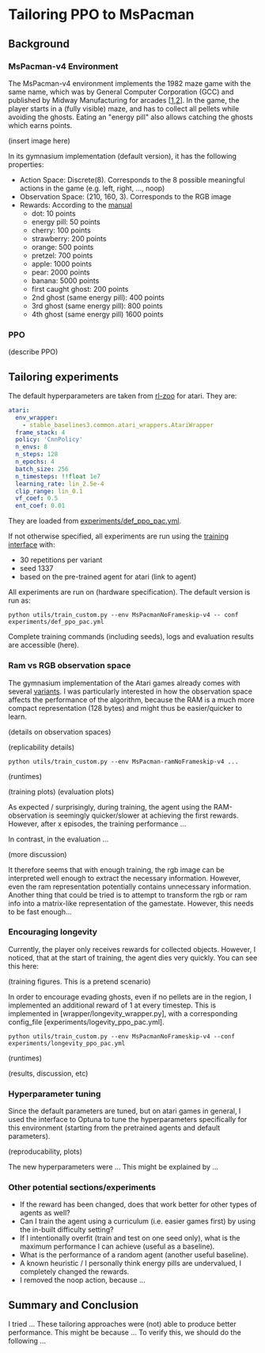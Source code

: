 # Tailoring PPO to MsPacman

## Background

### MsPacman-v4 Environment

The MsPacman-v4 environment implements the 1982 maze game with the same name, which was by General Computer Corporation (GCC) and published by Midway Manufacturing for arcades [[1](https://en.wikipedia.org/wiki/Ms._Pac-Man),[2](https://www.atariage.com/software_page.php?SoftwareLabelID=320)]. In the game, the player starts in a (fully visible) maze, and has to collect all pellets while avoiding the ghosts. Eating an "energy pill" also allows catching the ghosts which earns points.

(insert image here)

In its gymnasium implementation (default version), it has the following properties:

* Action Space: Discrete(8). Corresponds to the 8 possible meaningful actions in the game (e.g. left, right, ..., noop)
* Observation Space: (210, 160, 3). Corresponds to the RGB image
* Rewards: According to the [manual](https://www.atariage.com/manual_page.php?SystemID=2600&ItemTypeID=&SoftwareLabelID=320&currentPage=6&maxPages=12&currentPage=7)
  * dot: 10 points
  * energy pill: 50 points
  * cherry: 100 points
  * strawberry: 200 points
  * orange: 500 points
  * pretzel: 700 points
  * apple: 1000 points
  * pear: 2000 points
  * banana: 5000 points
  * first caught ghost: 200 points
  * 2nd ghost (same energy pill): 400 points
  * 3rd ghost (same energy pill): 800 points
  * 4th ghost (same energy pill) 1600 points

### PPO

(describe PPO)

## Tailoring experiments

The default hyperparameters are taken from [rl-zoo](../hyperparams/ppo.yml) for atari. They are:

```yml
atari:
  env_wrapper:
    - stable_baselines3.common.atari_wrappers.AtariWrapper
  frame_stack: 4
  policy: 'CnnPolicy'
  n_envs: 8
  n_steps: 128
  n_epochs: 4
  batch_size: 256
  n_timesteps: !!float 1e7
  learning_rate: lin_2.5e-4
  clip_range: lin_0.1
  vf_coef: 0.5
  ent_coef: 0.01
```

They are loaded from [experiments/def_ppo_pac.yml](experiments/def_ppo_pac.yml).

If not otherwise specified, all experiments are run using the [training interface](utils/train_custom.py) with:

* 30 repetitions per variant
* seed 1337
* based on the pre-trained agent for atari (link to agent)

All experiments are run on (hardware specification).
The default version is run as:

```
python utils/train_custom.py --env MsPacmanNoFrameskip-v4 -- conf experiments/def_ppo_pac.yml
```

Complete training commands (including seeds), logs and evaluation results are accessible (here).

### Ram vs RGB observation space

The gymnasium implementation of the Atari games already comes with several [variants](https://gymnasium.farama.org/v0.28.1/environments/atari/ms_pacman/#variants). I was particularly interested in how the observation space affects the performance of the algorithm, because the RAM is a much more compact representation (128 bytes) and might thus be easier/quicker to learn.

(details on observation spaces)

(replicability details)

```
python utils/train_custom.py --env MsPacman-ramNoFrameskip-v4 ...
```

(runtimes)

(training plots)
(evaluation plots)

As expected / surprisingly, during training, the agent using the RAM-observation is seemingly quicker/slower at achieving the first rewards. However, after x episodes, the training performance ...

In contrast, in the evaluation ...

(more discussion)

It therefore seems that with enough training, the rgb image can be interpreted well enough to extract the necessary information. However, even the ram representation potentially contains unnecessary information. Another thing that could be tried is to attempt to transform the rgb or ram info into a matrix-like representation of the gamestate. However, this needs to be fast enough...

### Encouraging longevity

Currently, the player only receives rewards for collected objects. However, I noticed, that at the start of training, the agent dies very quickly. You can see this here:

(training figures. This is a pretend scenario)

In order to encourage evading ghosts, even if no pellets are in the region, I implemented an additional reward of 1 at every timestep. This is implemented in [wrapper/longevity_wrapper.py], with a corresponding config_file [experiments/logevity_ppo_pac.yml].

```
python utils/train_custom.py --env MsPacmanNoFrameskip-v4 --conf experiments/longevity_ppo_pac.yml
```

(runtimes)

(results, discussion, etc)

### Hyperparameter tuning

Since the default parameters are tuned, but on atari games in general, I used the interface to Optuna to tune the hyperparameters specifically for this environment (starting from the pretrained agents and default parameters).

(reproducability, plots)

The new hyperparameters were ...
This might be explained by ...

### Other potential sections/experiments

* If the reward has been changed, does that work better for other types of agents as well?
* Can I train the agent using a curriculum (i.e. easier games first) by using the in-built difficulty setting?
* If I intentionally overfit (train and test on one seed only), what is the maximum performance I can achieve (useful as a baseline).
* What is the performance of a random agent (another useful baseline).
* A known heuristic / I personally think energy pills are undervalued, I completely changed the rewards.
* I removed the noop action, because ...

## Summary and Conclusion

I tried ...
These tailoring approaches were (not) able to produce better performance.
This might be because ... To verify this, we should do the following ...
